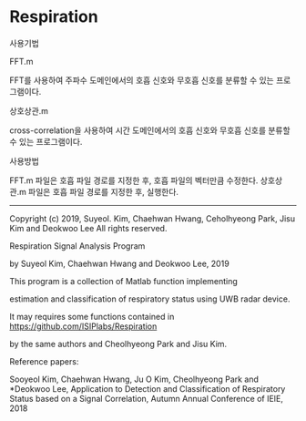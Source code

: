 ﻿# Respiration


사용기법

FFT.m


FFT를 사용하여 주파수 도메인에서의 호흡 신호와 무호흡 신호를 분류할 수 있는 프로그램이다.



상호상관.m


cross-correlation을 사용하여 시간 도메인에서의 호흡 신호와 무호흡 신호를 분류할 수 있는 프로그램이다.


사용방법


FFT.m 파일은 호흡 파일 경로를 지정한 후, 호흡 파일의 벡터만큼 수정한다.
상호상관.m 파일은 호흡 파일 경로를 지정한 후, 실행한다.

---------------------------------------------------------------------------------------------------------------
Copyright (c) 2019, Suyeol. Kim, Chaehwan Hwang, Ceholhyeong Park, Jisu Kim and Deokwoo Lee All rights reserved.

Respiration Signal Analysis Program

by Suyeol Kim, Chaehwan Hwang and Deokwoo Lee, 2019

This program is a collection of Matlab function implementing

estimation and classification of respiratory status using UWB radar device.

It may requires some functions contained in https://github.com/ISIPlabs/Respiration 

by the same authors and Cheolhyeong Park and Jisu Kim. 

Reference papers:

Sooyeol Kim, Chaehwan Hwang, Ju O Kim, Cheolhyeong Park and *Deokwoo Lee, Application to Detection and Classification of Respiratory Status based on a Signal Correlation, Autumn Annual Conference of IEIE, 2018

